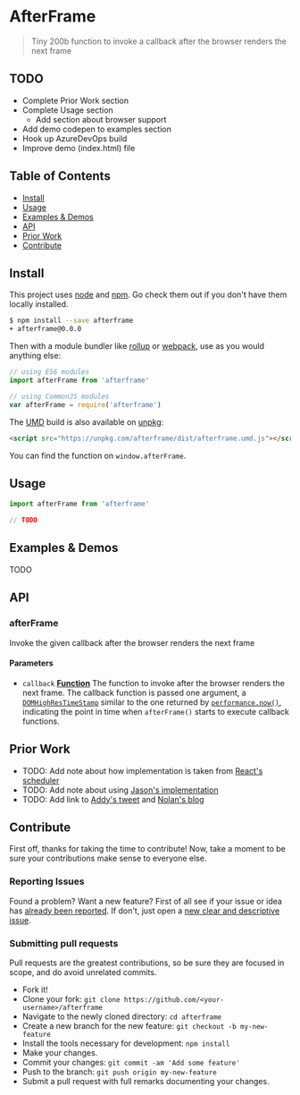 <!-- <p>
<a href="https://www.npmjs.org/package/afterframe"><img src="https://img.shields.io/npm/v/afterframe.svg?style=flat" alt="npm"></a> <a href="https://travis-ci.org/andrewiggins/afterframe"><img src="https://travis-ci.org/andrewiggins/afterframe.svg?branch=master" alt="travis"></a> <a href="https://david-dm.org/andrewiggins/afterframe"><img src="https://david-dm.org/andrewiggins/afterframe/status.svg" alt="dependencies Status"></a> <a href="https://unpkg.com/afterframe/dist/afterframe.umd.js"><img src="http://img.badgesize.io/https://unpkg.com/afterframe/dist/afterframe.umd.js?compression=gzip" alt="gzip size"></a> <a href="https://packagephobia.now.sh/result?p=afterframe"><img src="https://packagephobia.now.sh/badge?p=afterframe" alt="install size"></a>
</p> -->

# AfterFrame

> Tiny 200b function to invoke a callback after the browser renders the next frame

## TODO

- Complete Prior Work section
- Complete Usage section
  - Add section about browser support
- Add demo codepen to examples section
- Hook up AzureDevOps build
- Improve demo (index.html) file

## Table of Contents

- [Install](#install)
- [Usage](#usage)
- [Examples & Demos](#examples--demos)
- [API](#api)
- [Prior Work](#prior-work)
- [Contribute](#contribute)

## Install

This project uses [node](http://nodejs.org) and [npm](https://npmjs.com). Go check them out if you don't have them locally installed.

```sh
$ npm install --save afterframe
+ afterframe@0.0.0
```

Then with a module bundler like [rollup](http://rollupjs.org/) or [webpack](https://webpack.js.org/), use as you would anything else:

```javascript
// using ES6 modules
import afterFrame from 'afterframe'

// using CommonJS modules
var afterFrame = require('afterframe')
```

The [UMD](https://github.com/umdjs/umd) build is also available on [unpkg](https://unpkg.com):

```html
<script src="https://unpkg.com/afterframe/dist/afterframe.umd.js"></script>
```

You can find the function on `window.afterFrame`.

## Usage

```js
import afterFrame from 'afterframe'

// TODO
```

## Examples & Demos

TODO

<!-- <a href="http://codepen.io/developit/pen/rjMEwW?editors=0110">
  <b>Preact + Mitt Codepen Demo</b>
  <br>
  <img src="https://i.imgur.com/CjBgOfJ.png" width="278" alt="preact + mitt preview">
</a> -->

## API

### afterFrame

Invoke the given callback after the browser renders the next frame

#### Parameters

- `callback` **[Function](https://developer.mozilla.org/docs/Web/JavaScript/Reference/Statements/function)** The function to invoke after the browser renders the next frame. The callback function is passed one argument, a [`DOMHighResTimeStamp`](https://developer.mozilla.org/en-US/docs/Web/API/DOMHighResTimeStamp) similar to the one returned by [`performance.now()`](https://developer.mozilla.org/en-US/docs/Web/API/Performance/now), indicating the point in time when `afterFrame()` starts to execute callback functions.

## Prior Work

- TODO: Add note about how implementation is taken from [React's scheduler](https://github.com/facebook/react)
- TODO: Add note about using [Jason's implementation](https://twitter.com/_developit/status/1081681351122829325)
- TODO: Add link to [Addy's tweet](https://twitter.com/addyosmani/status/1081452739882876931) and [Nolan's blog](https://nolanlawson.com/2018/09/25/accurately-measuring-layout-on-the-web/)

## Contribute

First off, thanks for taking the time to contribute!
Now, take a moment to be sure your contributions make sense to everyone else.

### Reporting Issues

Found a problem? Want a new feature? First of all see if your issue or idea has [already been reported](../../issues).
If don't, just open a [new clear and descriptive issue](../../issues/new).

### Submitting pull requests

Pull requests are the greatest contributions, so be sure they are focused in scope, and do avoid unrelated commits.

- Fork it!
- Clone your fork: `git clone https://github.com/<your-username>/afterframe`
- Navigate to the newly cloned directory: `cd afterframe`
- Create a new branch for the new feature: `git checkout -b my-new-feature`
- Install the tools necessary for development: `npm install`
- Make your changes.
- Commit your changes: `git commit -am 'Add some feature'`
- Push to the branch: `git push origin my-new-feature`
- Submit a pull request with full remarks documenting your changes.
